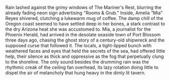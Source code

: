 Rain lashed against the grimy windows of The Mariner's Rest, blurring the already fading neon sign advertising "Rooms & Grub." Inside, Amelia “Mia” Reyes shivered, clutching a lukewarm mug of coffee. The damp chill of the Oregon coast seemed to have settled deep in her bones, a stark contrast to the dry Arizona heat she was accustomed to.  Mia, a journalist for the Phoenix Herald, had arrived in the desolate seaside town of Port Blossom three days ago, chasing the ghost story of a century-old shipwreck and the supposed curse that followed it. The locals, a tight-lipped bunch with weathered faces and eyes that held the secrets of the sea, had offered little help, their silence as thick and oppressive as the fog that perpetually clung to the shoreline.  The only sound besides the drumming rain was the rhythmic creak of the ceiling fan overhead, its lazy rotation doing little to dispel the air of melancholy that hung heavy in the dimly lit tavern.  
